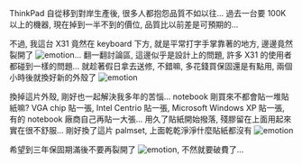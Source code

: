 ThinkPad 自從移到對岸生產後, 很多人都抱怨品質不如以往... 過去一台要 100K 以上的機器, 現在掉到一半不到的價位, 品質比以前差是可預期的...

不過, 我這台 X31 竟然在 keyboard 下方, 就是平常打字手掌靠著的地方, 邊邊竟然裂開了 ![emotion](/images/2005-04-05-x31-new-case-replacement/emotion-9.gif)... 翻一翻討論區, 這邊似乎是設計上的問題, 許多 X31 的使用者都碰到一樣的問題... 就趁著假日拿去送修, 不錯嘛, 多花錢買保固還是有點用, 兩個小時後就換好新的外殼了 ![emotion](/images/2005-04-05-x31-new-case-replacement/emotion-21.gif)

換掉這片外殼, 剛好也一起解決我多年的苦惱... notebook 剛買來不都會貼一堆貼紙嘛? VGA chip 貼一張, Intel Centrio 貼一張, Microsoft Windows XP 貼一張, 有的 notebook 廠商自己再貼一大張... 用久了貼紙開始撥落, 殘膠留在上面用起來實在很不舒服... 剛好換了這片 palmset, 上面乾乾淨淨什麼貼紙都沒有 ![emotion](/images/2005-04-05-x31-new-case-replacement/emotion-11.gif)

希望到三年保固期滿後不要再裂開了 ![emotion](/images/2005-04-05-x31-new-case-replacement/emotion-7.gif), 不然就要破費了...